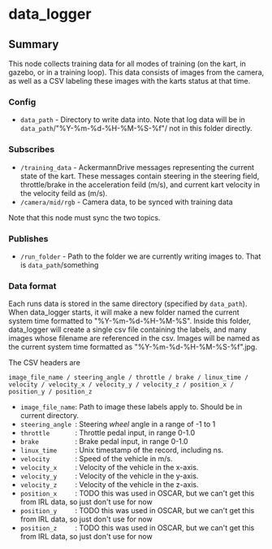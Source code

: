 # data_logger

## Summary

This node collects training data for all modes of training (on the kart, in gazebo, or in a training loop). This data
consists of images from the camera, as well as a CSV labeling these images with the karts status at that time.

### Config

- `data_path` - Directory to write data into. Note that log data will be in `data_path`/"%Y-%m-%d-%H-%M-%S-%f"/ not in
  this folder directly.

### Subscribes

- `/training_data` - AckermannDrive messages representing the current state of the kart.
  These messages contain steering in the steering field, throttle/brake in the acceleration feild (m/s), and current kart velocity
  in the velocity feild as (m/s).
- `/camera/mid/rgb` - Camera data, to be synced with training data

Note that this node must sync the two topics.

### Publishes

- `/run_folder` - Path to the folder we are currently writing images to. That is `data_path`/something

### Data format

Each runs data is stored in the same directory (specified by `data_path`). When data_logger starts, it will make a new
folder named the current system time formatted to "%Y-%m-%d-%H-%M-%S". Inside this folder, data_logger will create
a single csv file containing the labels, and many images whose filename are referenced in the csv. Images will be named
as the current system time formatted as "%Y-%m-%d-%H-%M-%S-%f".jpg.

The CSV headers are

```image_file_name / steering_angle / throttle / brake / linux_time / velocity / velocity_x / velocity_y / velocity_z / position_x / position_y / position_z```

- `image_file_name`: Path to image these labels apply to. Should be in current directory.
- `steering_angle `: Steering *wheel* angle in a range of -1 to 1
- `throttle       `: Throttle pedal input, in range 0-1.0
- `brake          `: Brake pedal input, in range 0-1.0
- `linux_time     `: Unix timestamp of the record, including ns.
- `velocity       `: Speed of the vehicle in m/s.
- `velocity_x     `: Velocity of the vehicle in the x-axis.
- `velocity_y     `: Velocity of the vehicle in the y-axis.
- `velocity_z     `: Velocity of the vehicle in the z-axis.
- `position_x     `: TODO this was used in OSCAR, but we can't get this from IRL data, so just don't use for now
- `position_y     `: TODO this was used in OSCAR, but we can't get this from IRL data, so just don't use for now
- `position_z     `: TODO this was used in OSCAR, but we can't get this from IRL data, so just don't use for now
